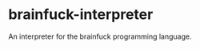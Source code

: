 brainfuck-interpreter
=====================

An interpreter for the brainfuck programming language.
